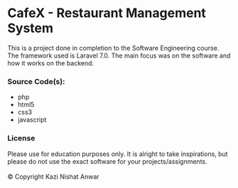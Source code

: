 # CafeX - Restaurant Management System

This is a project done in completion to the Software Engineering course. The framework used is Laravel 7.0. The main focus was on the software and how it works on the backend.

### Source Code(s):

- php
- html5
- css3
- javascript

### License

Please use for education purposes only. It is alright to take inspirations, but please do not use the exact software for your projects/assignments. <br> <br> © Copyright Kazi Nishat Anwar

